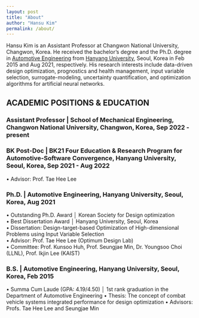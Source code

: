 ```yaml
---
layout: post
title: "About"
author: "Hansu Kim"
permalink: /about/
---
```


Hansu Kim is an Assistant Professor at Changwon National University, Changwon, Korea. He received the bachelor’s degree and the Ph.D. degree in [Automotive Engineering](https://ae.hanyang.ac.kr/) from [Hanyang University](https://www.hanyang.ac.kr/), Seoul, Korea in Feb 2015 and Aug 2021, respectively. His research interests include data-driven design optimization, prognostics and health management, input variable selection, surrogate-modeling, uncertainty quantification, and optimization algorithms for artificial neural networks.



## ACADEMIC POSITIONS & EDUCATION
### Assistant Professor | School of Mechanical Engineering, Changwon National University, Changwon, Korea, Sep 2022 - present

### BK Post-Doc | BK21 Four Education & Research Program for Automotive-Software Convergence, Hanyang University, Seoul, Korea, Sep 2021 - Aug 2022
•	Advisor: Prof. Tae Hee Lee

### Ph.D. | Automotive Engineering, Hanyang University, Seoul, Korea, Aug 2021
•	Outstanding Ph.D. Award │ Korean Society for Design optimization   
•	Best Dissertation Award │ Hanyang University, Seoul, Korea   
•	Dissertation: Design-target-based Optimization of High-dimensional Problems using Input Variable Selection   
•	Advisor: Prof. Tae Hee Lee (Optimum Design Lab)   
•	Committee: Prof. Kunsoo Huh, Prof. Seungjae Min, Dr. Youngsoo Choi (LLNL), Prof. Ikjin Lee (KAIST)   

### B.S. | Automotive Engineering, Hanyang University, Seoul, Korea, Feb 2015
•	Summa Cum Laude (GPA: 4.19/4.50) │ 1st rank graduation in the Department of Automotive Engineering
•	Thesis: The concept of combat vehicle systems integrated performance for design optimization
•	Advisors: Profs. Tae Hee Lee and Seungjae Min
